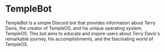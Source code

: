 # TempleBot
TempleBot is a simple Discord bot that provides information about Terry Davis, the creator of TempleOS, and his unique operating system, TempleOS. This bot aims to educate and inspire users about Terry Davis's remarkable journey, his accomplishments, and the fascinating world of TempleOS.
